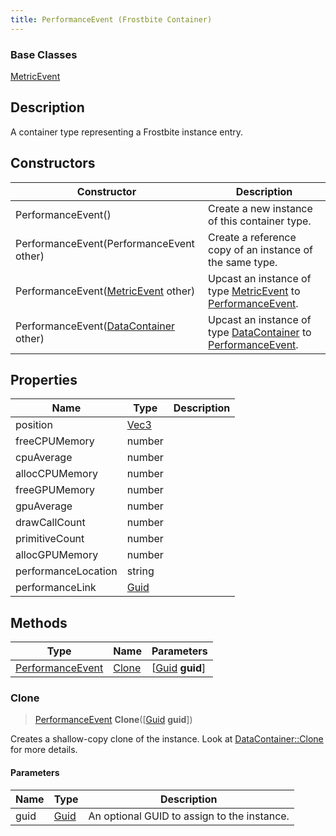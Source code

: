 ```yaml
---
title: PerformanceEvent (Frostbite Container)
---
```

### Base Classes

[MetricEvent](MetricEvent)

## Description

A container type representing a Frostbite instance entry.

## Constructors

| Constructor                                                                 | Description                                                                                                             |
| --------------------------------------------------------------------------- | ----------------------------------------------------------------------------------------------------------------------- |
| PerformanceEvent()                                                          | Create a new instance of this container type.                                                                           |
| PerformanceEvent(PerformanceEvent other)                                    | Create a reference copy of an instance of the same type.                                                                |
| PerformanceEvent([MetricEvent](MetricEvent) other)                          | Upcast an instance of type [MetricEvent](MetricEvent) to [PerformanceEvent](PerformanceEvent).                          |
| PerformanceEvent([DataContainer](/vext/ref/cls/shr/datacontainer) other) | Upcast an instance of type [DataContainer](/vext/ref/cls/shr/datacontainer) to [PerformanceEvent](PerformanceEvent). |

## Properties

| Name                | Type                              | Description |
| ------------------- | --------------------------------- | ----------- |
| position            | [Vec3](/vext/ref/cls/shr/Vec3) |             |
| freeCPUMemory       | number                            |             |
| cpuAverage          | number                            |             |
| allocCPUMemory      | number                            |             |
| freeGPUMemory       | number                            |             |
| gpuAverage          | number                            |             |
| drawCallCount       | number                            |             |
| primitiveCount      | number                            |             |
| allocGPUMemory      | number                            |             |
| performanceLocation | string                            |             |
| performanceLink     | [Guid](/vext/ref/cls/shr/Guid) |             |

## Methods

| Type                                 | Name            | Parameters                                     |
| ------------------------------------ | --------------- | ---------------------------------------------- |
| [PerformanceEvent](PerformanceEvent) | [Clone](#clone) | \[[Guid](/vext/ref/cls/shr/guid) **guid**\] |

### Clone

> [PerformanceEvent](PerformanceEvent) **Clone**(\[[Guid](/vext/ref/cls/shr/guid) **guid**\])

Creates a shallow-copy clone of the instance. Look at [DataContainer::Clone](/vext/ref/cls/shr/datacontainer#clone) for more details.

#### Parameters

| Name | Type         | Description                                 |
| ---- | ------------ | ------------------------------------------- |
| guid | [Guid](Guid) | An optional GUID to assign to the instance. |
